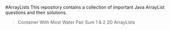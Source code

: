 #ArrayLists
This repository contains a collection of important Java ArrayList questions and their solutions.
>Container With Most Water
>Pair Sum 1 & 2
>2D ArrayLists
